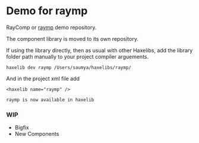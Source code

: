 Demo for raymp
==========================
RayComp or [raymp][1] demo repository.          

The component library is moved to its own repository.

If using the library directly, then as usual with other Haxelibs, add the library folder path manually to your project compiler arguements.
```
haxelib dev raymp /Users/saumya/haxelibs/raymp/
```
And in the project xml file add
```
<haxelib name="raymp" />
```


`raymp is now available in haxelib`


### WIP
 - Bigfix
 - New Components








[1]: https://github.com/saumya/raymp
